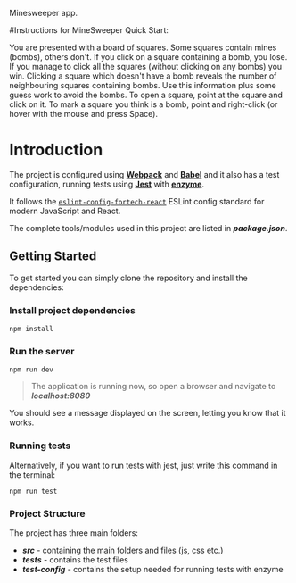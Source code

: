 Minesweeper app.

#Instructions for MineSweeper
Quick Start:

You are presented with a board of squares. Some squares contain mines (bombs), others don't. If you click on a square containing a bomb, you lose. If you manage to click all the squares (without clicking on any bombs) you win.
Clicking a square which doesn't have a bomb reveals the number of neighbouring squares containing bombs. Use this information plus some guess work to avoid the bombs.
To open a square, point at the square and click on it. To mark a square you think is a bomb, point and right-click (or hover with the mouse and press Space).

# Introduction
The project is configured using [**Webpack**](https://webpack.js.org/) and [**Babel**](https://babeljs.io/) and it also has a test configuration, running tests using [**Jest**](https://facebook.github.io/jest/) with [**enzyme**](https://github.com/airbnb/enzyme).

It follows the [`eslint-config-fortech-react`](https://github.com/FortechRomania/eslint-config-fortech-react) ESLint config standard for modern JavaScript and React.

The complete tools/modules used in this project are listed in **_package.json_**.

## Getting Started
To get started you can simply clone the repository and install the dependencies:


### Install project dependencies
```
npm install
```


### Run the server
```
npm run dev
```


> The application is running now, so open a browser and navigate to **_localhost:8080_**

You should see a message displayed on the screen, letting you know that it works.



### Running tests
Alternatively, if you want to run tests with jest, just write this command in the terminal:

```
npm run test
```


### Project Structure
The project has three main folders:
- **_src_** - containing the main folders and files (js, css etc.)
- **_tests_** - contains the test files
- **_test-config_** - contains the setup needed for running tests with enzyme
